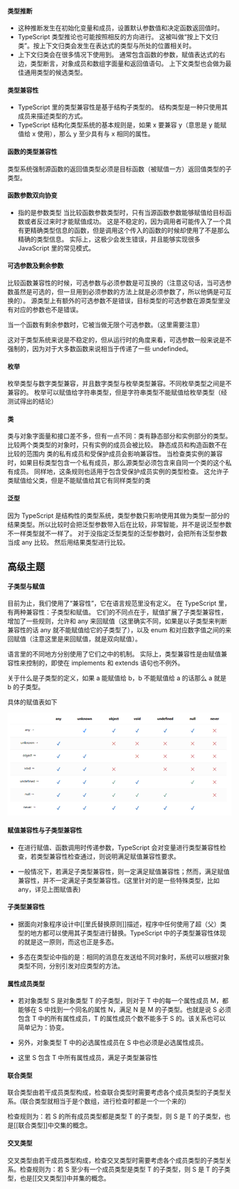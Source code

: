 #### 类型推断

- 这种推断发生在初始化变量和成员，设置默认参数值和决定函数返回值时。
- TypeScript 类型推论也可能按照相反的方向进行。 这被叫做“按上下文归类”。按上下文归类会发生在表达式的类型与所处的位置相关时。
- 上下文归类会在很多情况下使用到。 通常包含函数的参数，赋值表达式的右边，类型断言，对象成员和数组字面量和返回值语句。 上下文类型也会做为最佳通用类型的候选类型。

#### 类型兼容性

- TypeScript 里的类型兼容性是基于结构子类型的。 结构类型是一种只使用其成员来描述类型的方式。
- TypeScript 结构化类型系统的基本规则是，如果 x 要兼容 y（意思是 y 能赋值给 x 使用），那么 y 至少具有与 x 相同的属性。

#### 函数的类型兼容性

类型系统强制源函数的返回值类型必须是目标函数（被赋值一方）返回值类型的子类型。

#### 函数参数双向协变

- 指的是参数类型
  当比较函数参数类型时，只有当源函数参数能够赋值给目标函数或者反过来时才能赋值成功。 这是不稳定的，因为调用者可能传入了一个具有更精确类型信息的函数，但是调用这个传入的函数的时候却使用了不是那么精确的类型信息。 实际上，这极少会发生错误，并且能够实现很多 JavaScript 里的常见模式。

#### 可选参数及剩余参数

比较函数兼容性的时候，可选参数与必须参数是可互换的（注意这句话，当可选参数虽然是可选的，但一旦用到必须参数的方法上就是必须参数了，所以他俩是可互换的）。 源类型上有额外的可选参数不是错误，目标类型的可选参数在源类型里没有对应的参数也不是错误。

当一个函数有剩余参数时，它被当做无限个可选参数。（这里需要注意）

这对于类型系统来说是不稳定的，但从运行时的角度来看，可选参数一般来说是不强制的，因为对于大多数函数来说相当于传递了一些 undefinded。

#### 枚举

枚举类型与数字类型兼容，并且数字类型与枚举类型兼容。不同枚举类型之间是不兼容的。
枚举可以赋值给字符串类型，但是字符串类型不能赋值给枚举类型（经测试得出的结论）

#### 类

类与对象字面量和接口差不多，但有一点不同：类有静态部分和实例部分的类型。 比较两个类类型的对象时，只有实例的成员会被比较。 静态成员和构造函数不在比较的范围内
类的私有成员和受保护成员会影响兼容性。 当检查类实例的兼容时，如果目标类型包含一个私有成员，那么源类型必须包含来自同一个类的这个私有成员。 同样地，这条规则也适用于包含受保护成员实例的类型检查。 这允许子类赋值给父类，但是不能赋值给其它有同样类型的类

#### 泛型

因为 TypeScript 是结构性的类型系统，类型参数只影响使用其做为类型一部分的结果类型。所以比较时会把泛型参数带入后在比较，非常智能，并不是说泛型参数不一样类型就不一样了。
对于没指定泛型类型的泛型参数时，会把所有泛型参数当成 any 比较。 然后用结果类型进行比较。

## 高级主题

#### 子类型与赋值

目前为止，我们使用了“兼容性”，它在语言规范里没有定义。 在 TypeScript 里，有两种兼容性：子类型和赋值。 它们的不同点在于，赋值扩展了子类型兼容性，增加了一些规则，允许和 any 来回赋值（这里确实不同，如果是以子类型来判断兼容性的话 any 就不能赋值给它的子类型了），以及 enum 和对应数字值之间的来回赋值（注意这里是来回赋值，就是双向赋值）。

语言里的不同地方分别使用了它们之中的机制。 实际上，类型兼容性是由赋值兼容性来控制的，即使在 implements 和 extends 语句也不例外。

关于什么是子类型的定义，如果 a 能赋值给 b，b 不能赋值给 a 的话那么 a 就是 b 的子类型。

具体的赋值表如下

<img src="../images/Quicker_20231108_095657.png">

#### 赋值兼容性与子类型兼容性

- 在进行赋值、函数调用时传递参数，TypeScript 会对变量进行类型兼容性检查，若类型兼容性检查通过，则说明满足赋值兼容性要求。

- 一般情况下，若满足子类型兼容性，则一定满足赋值兼容性；然而，满足赋值兼容性，并不一定满足子类型兼容性。(这里针对的是一些特殊类型，比如any，详见上图赋值表)

#### 子类型兼容性

- 据面向对象程序设计中[[里氏替换原则]]描述，程序中任何使用了超（父）类型的地方都可以使用其子类型进行替换。TypeScript 中的子类型兼容性体现的就是这一原则，而这也正是多态。

- 多态在类型论中指的是：相同的消息在发送给不同对象时，系统可以根据对象类型不同，分别引发对应类型的方法。

#### 属性成员类型

- 若对象类型 S 是对象类型 T 的子类型，则对于 T 中的每一个属性成员 M，都能够在 S 中找到一个同名的属性 N，满足 N 是 M 的子类型。也就是说 S 必须包含 T 中的所有属性成员，T 的属性成员个数不能多于 S 的。该关系也可以简单记为：协变。

- 另外，对象类型 T 中的必选属性成员在 S 中也必须是必选属性成员。

- 这里 S 包含 T 中所有属性成员，满足子类型兼容性

#### 联合类型

联合类型由若干成员类型构成，检查联合类型时需要考虑各个成员类型的子类型关系。(联合类型就相当于是个数组，进行检查时都是一个一个来的)

检查规则为：若 S 的所有成员类型都是类型 T 的子类型，则 S 是 T 的子类型，也是[[联合类型]]中交集的概念。

#### 交叉类型

交叉类型由若干成员类型构成，检查交叉类型时需要考虑各个成员类型的子类型关系。检查规则为：若 S 至少有一个成员类型是类型 T 的子类型，则 S 是 T 的子类型，也是[[交叉类型]]中并集的概念。